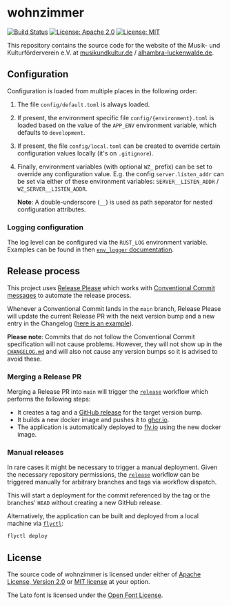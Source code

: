 # wohnzimmer

[![Build Status](https://github.com/musikundkultur/wohnzimmer/workflows/ci/badge.svg)](https://github.com/musikundkultur/wohnzimmer/actions?query=workflow%3Aci)
[![License: Apache 2.0](https://img.shields.io/badge/License-Apache_2.0-blue.svg)](https://opensource.org/licenses/Apache-2.0)
[![License: MIT](https://img.shields.io/badge/License-MIT-yellow.svg)](https://opensource.org/licenses/MIT)

This repository contains the source code for the website of the Musik- und
Kulturförderverein e.V. at [musikundkultur.de](https://musikundkultur.de) /
[alhambra-luckenwalde.de](https://alhambra-luckenwalde.de).

## Configuration

Configuration is loaded from multiple places in the following order:

1. The file `config/default.toml` is always loaded.

2. If present, the environment specific file `config/{environment}.toml` is
   loaded based on the value of the `APP_ENV` environment variable, which
   defaults to `development`.

3. If present, the file `config/local.toml` can be created to override certain
   configuration values locally (it's on `.gitignore`).

4. Finally, environment variables (with optional `WZ_` prefix) can be set to
   override any configuration value. E.g. the config `server.listen_addr` can
   be set via either of these environment variables: `SERVER__LISTEN_ADDR` /
   `WZ_SERVER__LISTEN_ADDR`.

   **Note**: A double-underscore (`__`) is used as path separator for nested
   configuration attributes.

### Logging configuration

The log level can be configured via the `RUST_LOG` environment variable.
Examples can be found in then [`env_logger`
documentation](https://docs.rs/env_logger/latest/env_logger/).

## Release process

This project uses
[Release Please](https://github.com/googleapis/release-please) which works with
[Conventional Commit messages](https://www.conventionalcommits.org/en/v1.0.0/)
to automate the release process.

Whenever a Conventional Commit lands in the `main` branch, Release Please will
update the current Release PR with the next version bump and a new entry in the
Changelog ([here is an
example](https://github.com/musikundkultur/wohnzimmer/pull/6)).

**Please note**: Commits that do not follow the Conventional Commit
specification will not cause problems. However, they will not show up in the
[`CHANGELOG.md`](CHANGELOG.md) and will also not cause any version bumps so it
is advised to avoid these.

### Merging a Release PR

Merging a Release PR into `main` will trigger the
[`release`](.github/workflows/release.yml) workflow which performs the
following steps:

- It creates a tag and a [GitHub
  release](https://github.com/musikundkultur/wohnzimmer/releases) for the
  target version bump.
- It builds a new docker image and pushes it to
  [ghcr.io](https://github.com/musikundkultur/wohnzimmer/pkgs/container/wohnzimmer).
- The application is automatically deployed to [fly.io](https://fly.io/) using
  the new docker image.

### Manual releases

In rare cases it might be necessary to trigger a manual deployment. Given the
necessary repository permissions, the
[`release`](.github/workflows/release.yml) workflow can be triggered manually
for arbitrary branches and tags via workflow dispatch.

This will start a deployment for the commit referenced by the tag or the
branches' `HEAD` without creating a new GitHub release.

Alternatively, the application can be built and deployed from a local machine
via [`flyctl`](https://github.com/superfly/flyctl):

```sh
flyctl deploy
```

## License

The source code of wohnzimmer is licensed under either of [Apache License,
Version 2.0](LICENSE-APACHE.md) or [MIT license](LICENSE-MIT) at your option.

The Lato font is licensed under the [Open Font License](static/fonts/lato/OFL.txt).
